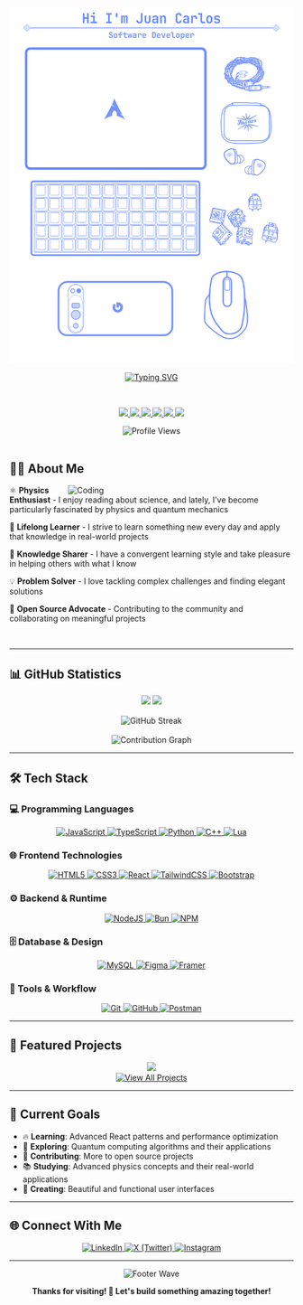 <div align="center">
  <img src="assets/beatiful-header.png" alt="Juan Carlos" />

  <br/>

[![Typing SVG](https://readme-typing-svg.herokuapp.com?font=Fira+Code&size=24&duration=3000&pause=1000&color=61DAFB&center=true&vCenter=true&width=600&lines=Full+Stack+Developer+%F0%9F%9A%80;Physics+%26+Quantum+Mechanics+Enthusiast+%E2%9A%9B%EF%B8%8F;Always+Learning+Something+New+%F0%9F%A7%A0;Open+Source+Contributor+%F0%9F%8C%9F)](https://git.io/typing-svg)

  <br/>

  <p align="center">
    <a href="https://archlinux.org/">
      <img src="https://skillicons.dev/icons?i=arch" />
    </a>
    <a href="https://www.notion.com/">
      <img src="https://skillicons.dev/icons?i=notion" />
    </a>
    <a href="https://neovim.io/">
      <img src="https://skillicons.dev/icons?i=neovim" />
    </a>
    <a href="https://obsidian.md/">
      <img src="https://skillicons.dev/icons?i=obsidian" />
    </a>
    <a href="https://www.microsoft.com/windows">
      <img src="https://skillicons.dev/icons?i=windows" />
    </a>
    <a href="https://code.visualstudio.com/">
      <img src="https://skillicons.dev/icons?i=vscode" />
    </a>
  </p>

  <img src="https://komarev.com/ghpvc/?username=juanchopi37&color=61dafb&style=flat-square&label=Profile+Views" alt="Profile Views" />
</div>

<br/>

## 👨‍💻 About Me

<img align="right" alt="Coding" width="400" src="https://raw.githubusercontent.com/abhisheknaiidu/abhisheknaiidu/master/code.gif">

⚛️ **Physics Enthusiast** - I enjoy reading about science, and lately, I've become particularly fascinated by physics and quantum mechanics

🚀 **Lifelong Learner** - I strive to learn something new every day and apply that knowledge in real-world projects

🧠 **Knowledge Sharer** - I have a convergent learning style and take pleasure in helping others with what I know

💡 **Problem Solver** - I love tackling complex challenges and finding elegant solutions

🌟 **Open Source Advocate** - Contributing to the community and collaborating on meaningful projects

<br clear="right"/>

---

## 📊 GitHub Statistics

<div align="center">
  <img height="180em" src="https://github-readme-stats.vercel.app/api?username=juanchopi37&show_icons=true&theme=react&include_all_commits=true&count_private=true&hide_border=true&bg_color=0D1117&title_color=61DAFB&icon_color=61DAFB&text_color=C9D1D9"/>
  <img height="180em" src="https://github-readme-stats.vercel.app/api/top-langs/?username=juanchopi37&layout=compact&langs_count=8&theme=react&hide_border=true&bg_color=0D1117&title_color=61DAFB&text_color=C9D1D9"/>
</div>

<br/>

<div align="center">
  <img src="https://github-readme-streak-stats.herokuapp.com/?user=juanchopi37&theme=react&hide_border=true&background=0D1117&stroke=61DAFB&ring=61DAFB&fire=61DAFB&currStreakLabel=C9D1D9&sideLabels=C9D1D9&currStreakNum=C9D1D9&sideNums=C9D1D9&dates=C9D1D9" alt="GitHub Streak" />
</div>

<br/>

<div align="center">
  <img src="https://github-readme-activity-graph.vercel.app/graph?username=juanchopi37&theme=react-dark&hide_border=true&bg_color=0D1117&color=61DAFB&line=61DAFB&point=C9D1D9" alt="Contribution Graph" />
</div>

---

## 🛠️ Tech Stack

### 💻 Programming Languages

<p align="center">
  <a href="https://developer.mozilla.org/en-US/docs/Web/JavaScript">
    <img src="https://img.shields.io/badge/JavaScript-F7DF1E?style=for-the-badge&logo=javascript&logoColor=black" alt="JavaScript" />
  </a>
  <a href="https://www.typescriptlang.org/docs/">
    <img src="https://img.shields.io/badge/TypeScript-007ACC?style=for-the-badge&logo=typescript&logoColor=white" alt="TypeScript" />
  </a>
  <a href="https://docs.python.org/3/">
    <img src="https://img.shields.io/badge/Python-3776AB?style=for-the-badge&logo=python&logoColor=white" alt="Python" />
  </a>
  <a href="https://en.cppreference.com/w/">
    <img src="https://img.shields.io/badge/C++-00599C?style=for-the-badge&logo=c%2B%2B&logoColor=white" alt="C++" />
  </a>
  <a href="https://www.lua.org/docs.html">
    <img src="https://img.shields.io/badge/Lua-2C2D72?style=for-the-badge&logo=lua&logoColor=white" alt="Lua" />
  </a>
</p>

### 🌐 Frontend Technologies

<p align="center">
  <a href="https://developer.mozilla.org/en-US/docs/Web/HTML">
    <img src="https://img.shields.io/badge/HTML5-E34F26?style=for-the-badge&logo=html5&logoColor=white" alt="HTML5" />
  </a>
  <a href="https://developer.mozilla.org/en-US/docs/Web/CSS">
    <img src="https://img.shields.io/badge/CSS3-1572B6?style=for-the-badge&logo=css3&logoColor=white" alt="CSS3" />
  </a>
  <a href="https://react.dev/">
    <img src="https://img.shields.io/badge/React-20232A?style=for-the-badge&logo=react&logoColor=61DAFB" alt="React" />
  </a>
  <a href="https://tailwindcss.com/docs">
    <img src="https://img.shields.io/badge/Tailwind_CSS-38B2AC?style=for-the-badge&logo=tailwind-css&logoColor=white" alt="TailwindCSS" />
  </a>
  <a href="https://getbootstrap.com/docs/">
    <img src="https://img.shields.io/badge/Bootstrap-7952B3?style=for-the-badge&logo=bootstrap&logoColor=white" alt="Bootstrap" />
  </a>
</p>

### ⚙️ Backend & Runtime

<p align="center">
  <a href="https://nodejs.org/en/docs/">
    <img src="https://img.shields.io/badge/Node.js-339933?style=for-the-badge&logo=node.js&logoColor=white" alt="NodeJS" />
  </a>
  <a href="https://bun.sh/docs">
    <img src="https://img.shields.io/badge/Bun-000000?style=for-the-badge&logo=bun&logoColor=white" alt="Bun" />
  </a>
  <a href="https://docs.npmjs.com/">
    <img src="https://img.shields.io/badge/NPM-CB3837?style=for-the-badge&logo=npm&logoColor=white" alt="NPM" />
  </a>
</p>

### 🗄️ Database & Design

<p align="center">
  <a href="https://dev.mysql.com/doc/">
    <img src="https://img.shields.io/badge/MySQL-4479A1?style=for-the-badge&logo=mysql&logoColor=white" alt="MySQL" />
  </a>
  <a href="https://help.figma.com/">
    <img src="https://img.shields.io/badge/Figma-F24E1E?style=for-the-badge&logo=figma&logoColor=white" alt="Figma" />
  </a>
  <a href="https://www.framer.com/docs/">
    <img src="https://img.shields.io/badge/Framer-0055FF?style=for-the-badge&logo=framer&logoColor=white" alt="Framer" />
  </a>
</p>

### 🔧 Tools & Workflow

<p align="center">
  <a href="https://git-scm.com/doc">
    <img src="https://img.shields.io/badge/Git-F05032?style=for-the-badge&logo=git&logoColor=white" alt="Git" />
  </a>
  <a href="https://docs.github.com/">
    <img src="https://img.shields.io/badge/GitHub-181717?style=for-the-badge&logo=github&logoColor=white" alt="GitHub" />
  </a>
  <a href="https://learning.postman.com/docs/">
    <img src="https://img.shields.io/badge/Postman-FF6C37?style=for-the-badge&logo=postman&logoColor=white" alt="Postman" />
  </a>
</p>

---

## 🚀 Featured Projects

<div align="center">
  <a href="https://github.com/juanchopi37?tab=repositories">
    <img src="https://github-readme-stats.vercel.app/api/pin/?username=juanchopi37&repo=juanchopi37&theme=react&hide_border=true&bg_color=0D1117&title_color=61DAFB&text_color=C9D1D9&icon_color=61DAFB" />
  </a>
</div>

<div align="center">
  <a href="https://github.com/juanchopi37?tab=repositories">
    <img src="https://img.shields.io/badge/View_All_Projects-61DAFB?style=for-the-badge&logo=github&logoColor=black" alt="View All Projects" />
  </a>
</div>

---

## 🎯 Current Goals

- 🔥 **Learning**: Advanced React patterns and performance optimization
- 🌱 **Exploring**: Quantum computing algorithms and their applications
- 🤝 **Contributing**: More to open source projects
- 📚 **Studying**: Advanced physics concepts and their real-world applications
- 🎨 **Creating**: Beautiful and functional user interfaces

---

## 🌐 Connect With Me

<div align="center">
  <a href="https://www.linkedin.com/in/juan-carlos-lopez-moreno-9a29b0299/">
    <img src="https://img.shields.io/badge/LinkedIn-0077B5?style=for-the-badge&logo=linkedin&logoColor=white" alt="LinkedIn" />
  </a>
  <a href="https://x.com/juancho_l0pez">
    <img src="https://img.shields.io/badge/X_(Twitter)-000000?style=for-the-badge&logo=x&logoColor=white" alt="X (Twitter)" />
  </a>
  <a href="https://www.instagram.com/juancho_lopez_11/">
    <img src="https://img.shields.io/badge/Instagram-E4405F?style=for-the-badge&logo=instagram&logoColor=white" alt="Instagram" />
  </a>
</div>

---

<div align="center">
  <img src="https://capsule-render.vercel.app/api?type=waving&color=61DAFB&height=100&section=footer&animation=fadeIn" alt="Footer Wave" />

  <br/>

**Thanks for visiting! 🚀 Let's build something amazing together!**

  <br/>
</div>
